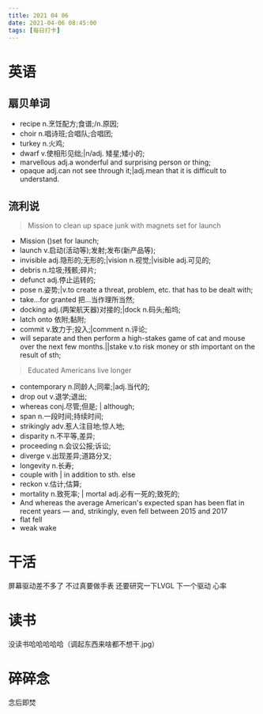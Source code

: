 ```yaml
---
title: 2021 04 06  
date: 2021-04-06 08:45:00
tags: [每日打卡]
---
```

# 英语
## 扇贝单词
- recipe n.烹饪配方;食谱;/n.原因;
- choir n.唱诗班;合唱队;合唱团;
- turkey n.火鸡;
- dwarf v.使相形见绌;|n/adj. 矮星;矮小的;
- marvellous adj.a wonderful and surprising person or thing;
- opaque adj.can not see through it;|adj.mean that it is difficult to understand.
## 流利说
> Mission to clean up space junk with magnets set for launch
- Mission ()set for launch; 
- launch v.启动(活动等);发射;发布(新产品等);
- invisible adj.隐形的;无形的;|vision n.视觉;|visible adj.可见的;
- debris n.垃圾;残骸;碎片;
- defunct adj.停止运转的;
- pose n.姿势;|v.to create a threat, problem, etc. that has to be dealt with;
- take...for granted 把...当作理所当然;
- docking adj.(两架航天器)对接的;|dock n.码头;船坞;
- latch onto 依附;黏附;
- commit v.致力于;投入;|comment n.评论;
- will separate and then perform a high-stakes game of cat and mouse over the next few months.||stake v.to risk money or sth important on the result of sth;
> Educated Americans live longer
- contemporary n.同龄人;同辈;|adj.当代的;
- drop out v.退学;退出;
- whereas conj.尽管;但是; | although;
- span n.一段时间;持续时间;
- strikingly adv.惹人注目地;惊人地;
- disparity n.不平等,差异;
- proceeding n.会议公报;诉讼;
- diverge v.出现差异;道路分叉;
- longevity n.长寿;
- couple with | in addition to sth. else
- reckon v.估计;估算;
- mortality n.致死率; | mortal adj.必有一死的;致死的;
- And whereas the average American's expected span has been flat in recent years — and, strikingly, even fell between 2015 and 2017
- flat fell 
- weak wake 
# 干活
屏幕驱动差不多了 不过真要做手表 还要研究一下LVGL
下一个驱动 心率
# 读书
没读书哈哈哈哈哈（调起东西来啥都不想干.jpg）
# 碎碎念
念后即焚